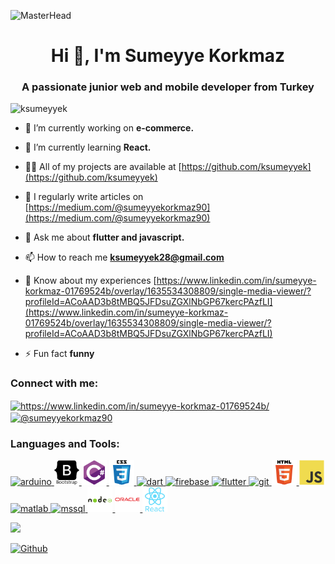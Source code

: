 ![MasterHead](https://miro.medium.com/v2/resize:fit:720/1*37VzTrfWZA0r3N7z9XgPAQ.gif)
<h1 align="center">Hi 👋, I'm Sumeyye Korkmaz</h1>
<h3 align="center">A passionate junior web and mobile developer from Turkey</h3>

<p align="left"> <img src="https://komarev.com/ghpvc/?username=ksumeyyek&label=Profile%20views&color=0e75b6&style=flat" alt="ksumeyyek" /> </p>

- 🔭 I’m currently working on **e-commerce.**

- 🌱 I’m currently learning **React.**

- 👨‍💻 All of my projects are available at [https://github.com/ksumeyyek](https://github.com/ksumeyyek)

- 📝 I regularly write articles on [https://medium.com/@sumeyyekorkmaz90](https://medium.com/@sumeyyekorkmaz90)

- 💬 Ask me about **flutter and javascript.**

- 📫 How to reach me **ksumeyyek28@gmail.com**

- 📄 Know about my experiences [https://www.linkedin.com/in/sumeyye-korkmaz-01769524b/overlay/1635534308809/single-media-viewer/?profileId=ACoAAD3b8tMBQ5JFDsuZGXlNbGP67kercPAzfLI](https://www.linkedin.com/in/sumeyye-korkmaz-01769524b/overlay/1635534308809/single-media-viewer/?profileId=ACoAAD3b8tMBQ5JFDsuZGXlNbGP67kercPAzfLI)

- ⚡ Fun fact **funny**

<h3 align="left">Connect with me:</h3>
<p align="left">
<a href="https://linkedin.com/in/https://www.linkedin.com/in/sumeyye-korkmaz-01769524b/" target="blank"><img align="center" src="https://raw.githubusercontent.com/rahuldkjain/github-profile-readme-generator/master/src/images/icons/Social/linked-in-alt.svg" alt="https://www.linkedin.com/in/sumeyye-korkmaz-01769524b/" height="30" width="40" /></a>
<a href="https://medium.com/@sumeyyekorkmaz90" target="blank"><img align="center" src="https://raw.githubusercontent.com/rahuldkjain/github-profile-readme-generator/master/src/images/icons/Social/medium.svg" alt="@sumeyyekorkmaz90" height="30" width="40" /></a>
</p>

<h3 align="left">Languages and Tools:</h3>
<p align="left"> <a href="https://www.arduino.cc/" target="_blank" rel="noreferrer"> <img src="https://cdn.worldvectorlogo.com/logos/arduino-1.svg" alt="arduino" width="40" height="40"/> </a> <a href="https://getbootstrap.com" target="_blank" rel="noreferrer"> <img src="https://raw.githubusercontent.com/devicons/devicon/master/icons/bootstrap/bootstrap-plain-wordmark.svg" alt="bootstrap" width="40" height="40"/> </a> <a href="https://www.w3schools.com/cs/" target="_blank" rel="noreferrer"> <img src="https://raw.githubusercontent.com/devicons/devicon/master/icons/csharp/csharp-original.svg" alt="csharp" width="40" height="40"/> </a> <a href="https://www.w3schools.com/css/" target="_blank" rel="noreferrer"> <img src="https://raw.githubusercontent.com/devicons/devicon/master/icons/css3/css3-original-wordmark.svg" alt="css3" width="40" height="40"/> </a> <a href="https://dart.dev" target="_blank" rel="noreferrer"> <img src="https://www.vectorlogo.zone/logos/dartlang/dartlang-icon.svg" alt="dart" width="40" height="40"/> </a> <a href="https://firebase.google.com/" target="_blank" rel="noreferrer"> <img src="https://www.vectorlogo.zone/logos/firebase/firebase-icon.svg" alt="firebase" width="40" height="40"/> </a> <a href="https://flutter.dev" target="_blank" rel="noreferrer"> <img src="https://www.vectorlogo.zone/logos/flutterio/flutterio-icon.svg" alt="flutter" width="40" height="40"/> </a> <a href="https://git-scm.com/" target="_blank" rel="noreferrer"> <img src="https://www.vectorlogo.zone/logos/git-scm/git-scm-icon.svg" alt="git" width="40" height="40"/> </a> <a href="https://www.w3.org/html/" target="_blank" rel="noreferrer"> <img src="https://raw.githubusercontent.com/devicons/devicon/master/icons/html5/html5-original-wordmark.svg" alt="html5" width="40" height="40"/> </a> <a href="https://developer.mozilla.org/en-US/docs/Web/JavaScript" target="_blank" rel="noreferrer"> <img src="https://raw.githubusercontent.com/devicons/devicon/master/icons/javascript/javascript-original.svg" alt="javascript" width="40" height="40"/> </a> <a href="https://www.mathworks.com/" target="_blank" rel="noreferrer"> <img src="https://upload.wikimedia.org/wikipedia/commons/2/21/Matlab_Logo.png" alt="matlab" width="40" height="40"/> </a> <a href="https://www.microsoft.com/en-us/sql-server" target="_blank" rel="noreferrer"> <img src="https://www.svgrepo.com/show/303229/microsoft-sql-server-logo.svg" alt="mssql" width="40" height="40"/> </a> <a href="https://nodejs.org" target="_blank" rel="noreferrer"> <img src="https://raw.githubusercontent.com/devicons/devicon/master/icons/nodejs/nodejs-original-wordmark.svg" alt="nodejs" width="40" height="40"/> </a> <a href="https://www.oracle.com/" target="_blank" rel="noreferrer"> <img src="https://raw.githubusercontent.com/devicons/devicon/master/icons/oracle/oracle-original.svg" alt="oracle" width="40" height="40"/> </a> <a href="https://reactjs.org/" target="_blank" rel="noreferrer"> <img src="https://raw.githubusercontent.com/devicons/devicon/master/icons/react/react-original-wordmark.svg" alt="react" width="40" height="40"/> </a> </p>

![](https://visitor-badge.laobi.icu/badge?page_id=ksumeyyek.ksumeyyek)

[![Github](https://img.shields.io/github/followers/ksumeyyek?label=Follow&style=social)](https://github.com/ksumeyyek)


